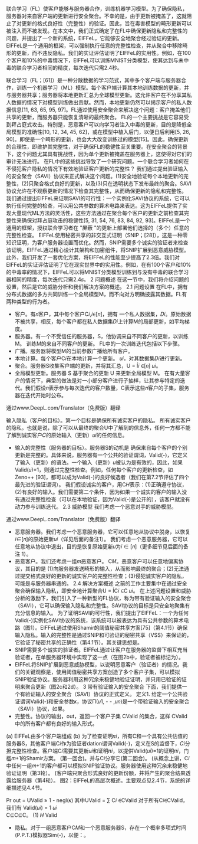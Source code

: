 联合学习（FL）使客户能够与服务器合作，训练机器学习模型。为了确保隐私，服务器对来自客户端的更新进行安全聚合。不幸的是，由于更新被掩盖了，这就阻止了对更新的格式良好性（完整性）的验证。因此，旨在毒害模型的畸形更新可以被注入而不被发现。在本文中，我们正式确定了在FL中确保更新隐私和完整性的问题，并提出了一个新的系统，EIFFeL，它能够安全地聚合经过验证的更新。EIFFeL是一个通用的框架，可以强制执行任意的完整性检查，并从聚合中移除畸形的更新，而不违反隐私。我们的实证评估证明了EIFFeL的实用性。例如，在100个客户和10%的中毒情况下，EIFFeL可以训练MNIST分类模型，使其达到与未中毒的联合学习者相同的精度，每次迭代只需2.4秒。



联合学习（FL；[61]）是一种分散数据的学习范式，其中多个客户端与服务器合作，训练一个机器学习（ML）模型。每个客户端计算其本地训练数据的更新，并与服务器共享；服务器将本地更新汇总为全球模型更新。这允许客户在不分享其私人数据的情况下对模型训练做出贡献。然而，本地更新仍然可以揭示客户的私人数据信息[11, 63, 65, 95, 97]。FL通过使用安全聚合来解决这个问题：客户掩盖他们共享的更新，而服务器只能恢复清晰的最终聚合。
FL的一个主要挑战是它容易受到拜占庭式攻击。特别是，恶意客户可以向学习者注入中毒的更新，目的是降低全局模型的准确性[10, 12, 34, 45, 62]，或在模型中植入后门，以便日后利用[5, 26, 90]。即使是一个畸形的更新，也会大大改变训练过的模型[15]。因此，确保更新的合理性，即维护其完整性，对于确保FL的稳健性至关重要。在安全聚合的背景下，这个问题尤其具有挑战性，因为单个更新被掩盖在服务器上，这使得对它们的审计无法进行。
在FL中的这些挑战导致了一个研究问题。一个联合学习者如何在不侵犯客户隐私的情况下有效地验证客户更新的完整性？
我们通过提出验证输入的安全聚合（SAVI）协议来正式解决这个问题。(1)安全地验证每个本地更新的完整性，(2)只聚合格式良好的更新，以及(3)只在透明状态下发布最终的聚合。SAVI协议允许在不观察更新的情况下检查其完整性，从而确保更新的隐私和完整性。
我们通过提出EIFFeL来证明SAVI的可行性：一个实例化SAVI协议的系统，它可以执行任何完整的检查，可以用公共参数的算术电路来表达。这为EIFFeL提供了实现大量现代ML方法的灵活性，这些方法通过在聚合每个客户的更新之前检查其完整性来确保对拜占庭攻击的稳健性[5, 31, 54, 76, 83, 84, 92, 93]。EIFFeL是一个通用的框架，授权联合学习者在 "屏蔽 "的更新上部署他们选择的（多个）任意的完整性检查。
EIFFeL使用秘密共享的非交互式证明（SNIP；[28]），这是一种零知识证明，为客户服务器设置而优化。然而，SNIP需要多个诚实的验证者来检查该证明。EIFFeL通过精心设计其架构和加密组件，将SNIP扩展到恶意威胁模型。此外，我们开发了一套优化方案，将EIFFeL的性能至少提高了2.3倍。我们对EIFFeL的实证评估证明了它在现实世界中的实用性。例如，在有100个客户和10%的中毒率的情况下，EIFFeL可以将MNIST分类模型训练到与没有中毒的联合学习器相同的精度，每次迭代只需2.4𝑠。
2 问题概述
在这一节中，我们将介绍问题的设置，然后是它的威胁分析和我们解决方案的概述。
2.1 问题设置
在FL中，拥有分布式数据的多方共同训练一个全局模型M，而不向对方明确披露其数据。FL有两种类型的行为者。
- 客户。有𝑛客户，其中每个客户C𝑖,𝑖∈[𝑛]，拥有
一个私人数据集，𝐷𝑖。原始数据不被共享，相反，每个客户都在私人数据集𝐷𝑖上计算M的局部更新，如平均梯度。
- 服务器。有一个不受信任的服务器，S，他协调来自不同客户的更新，以训练M。
训练M的来自不同客户的更新。
FL中的一次训练迭代包括以下步骤。
- 广播。服务器将模型M的当前参数广播给所有客户。
- 本地计算。每个客户C𝑖在本地计算一个更新。
𝑢𝑖，对其数据集𝐷𝑖进行更新。
- 聚合。服务器S收集客户端的更新，并将其汇总，U = Í𝑖 ∈[𝑛] 𝑢𝑖。
- 全局模型更新。服务器 S 基于聚合的更新 U 来更新全局模型 M。
在有大量客户的情况下，典型的做法是对一小部分客户进行子抽样，让其参与特定的迭代。我们假设𝑛表示参与每次迭代的客户数量，C表示这些𝑛客户的子集，服务器在迭代开始时公布。


通过www.DeepL.com/Translator（免费版）翻译



输入隐私（客户的目标）。第一个目标是确保所有诚实客户的隐私。
所有诚实客户的隐私。也就是说，除了可以从最终的聚合U中了解到的信息外，任何一方都不能了解到诚实客户𝐶的原始输入（更新）𝑢𝑖的任何信息。
- 输入的完整性（服务器的目标）。服务器S的动机是
确保来自每个客户的个别更新是完整的。具体来说，服务器有一个公共的验证谓词，Valid(-)，它定义了输入（更新）的语法。一个输入（更新）𝑢被认为是有效的，因此，如果Valid(𝑢)=1，则通过完整性检查。例如，任何每个客户的更新检查，如Zeno++ [93]，都可以成为Valid(-)的良好候选者（我们在第7.2节评估了四个最先进的验证谓词）。
我们假设诚实的客户，用C𝐻表示：(1)正确遵守协议，(2)有良好的输入。我们需要第二个条件，因为如果一个诚实的客户的输入没有通过完整性检查（可以在本地验证，因为Valid(-)是公开的），该客户就没有动力参与训练迭代。
2.3 威胁模型
我们考虑一个恶意对手的威胁模型。


通过www.DeepL.com/Translator（免费版）翻译

- 恶意服务器。我们考虑一个恶意服务器，它可以任意地从协议中脱身，以恢复𝑖∈[𝑛]的原始更新𝑢𝑖（详见后面的备注1）。
我们考虑一个恶意服务器，它可以任意地从协议中退出，目的是恢复原始更新𝑢为𝑖 ∈ [𝑛]（更多细节见后面的备注 1）。
- 恶意客户。我们还考虑一组𝑚恶意客户。
C𝑀。恶意客户可以任意地偏离协议，其目的是 (1)向服务器发送畸形的输入，从而影响最终的聚合；(2)无法通过提交格式良好的更新的诚实客户的完整性检查；(3)侵犯诚实客户的隐私，可能是与服务器串通的。
2.4 解决方案概述
之前的工作主要集中在通过安全聚合确保输入隐私，即安全地计算聚合U = ÍC𝑖 ∈C 𝑢𝑖。
在上述问题设置和威胁分析的激励下，我们引入了一种新型的FL协议，称为带有验证输入的安全聚合（SAVI），它可以确保输入隐私和完整性。SAVI协议的目标是只安全地聚集有充分信息的输入。
为了证明SAVI的可行性，我们提出了EIFFeL：一个为任何Valid(-)实例化SAVI协议的系统，该系统可以被表达为具有公共参数的算术电路（图1）。EIFFeL通过使用Shamir的阈值秘密共享方案[75]（第4.1节）确保输入隐私。输入的完整性是通过SNIP和可验证的秘密共享（VSS）来保证的，它验证了秘密共享的正确性（第4.1节）。其关键思想是。
- SNIP需要多个诚实的验证者。EIFFeL通过让客户在服务器的监督下相互充当验证者，在单服务器环境中实现了这一点（在图2b中，验证者被标记为）。
- EIFFeL将SNIP扩展到恶意威胁模型，以说明恶意客户（验证者）的情况。我们的关键观察是，使用阈值秘密共享方案创造了多个客户子集，可以模拟SNIP验证协议。服务器利用这种冗余来稳健地验证证明，并只用已验证的证明来聚合更新（图2c和2d）。
3 带有验证输入的安全聚合
下面，我们提供一个有验证输入的安全聚合（SAVI）协议的正式定义。
定义1. 给定一个公共验证谓词Valid(-)和安全参数𝜅，协议Π(𝑢1, - - ,𝑢𝑛)是一个带验证输入的安全聚合（SAVI）协议，如果。
- 完整性。协议的输出，out，返回一个客户子集 CValid 的集合，这样 CValid 中的所有客户都有良好的输入形式。

(a) EIFFeL由多个客户端组成 (b) 为了检查证明𝜋𝑖，所有C和一个具有公共估值的服务器S，其他客户端C𝑖作为验证者dation谓词Valid(-)，定义在S的监督下，𝐶𝑖分担完整性检查。客户端C𝑖需要其更新𝑢𝑖和证明𝜋𝑖，以提供Valid(𝑢𝑖)=1的证明𝜋𝑖，门槛𝑚+1的Shamir方案。
(第一回合)。并与C𝑖分享它(第二回合)。	(从概念上讲，C𝑖中任何一组𝑚+1的客户都可以模拟SNIP验证协议。服务器使用这种冗余来稳健地验证证明（第3轮）。	(客户端只聚合形式良好的更新份额，并将产生的聚合结果透露给服务器（第4轮）。
图2：EIFFeL的高层次概述。主要观点见2.4节，系统的详细描述见4.4节。

Pr out = UValid ≥ 1 - negl(𝜅) 其中UValid = ∑︁
C𝑖 ∈CValid
对于所有C𝑖∈CValid，我们有 Valid(𝑢𝑖) = 1 𝑢𝑖	
	C⊆C⊆C。 (1)
	𝐻 Valid
- 隐私。对于一组恶意客户C𝑀和一个恶意服务器S，存在一个概率多项式时间(P.P.T.)模拟器Sim(-)，以便：。

